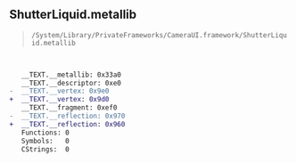 ## ShutterLiquid.metallib

> `/System/Library/PrivateFrameworks/CameraUI.framework/ShutterLiquid.metallib`

```diff

 
   __TEXT.__metallib: 0x33a0
   __TEXT.__descriptor: 0xe0
-  __TEXT.__vertex: 0x9e0
+  __TEXT.__vertex: 0x9d0
   __TEXT.__fragment: 0xef0
-  __TEXT.__reflection: 0x970
+  __TEXT.__reflection: 0x960
   Functions: 0
   Symbols:   0
   CStrings:  0

```
